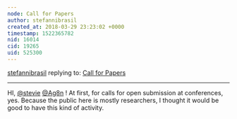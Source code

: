 ```yaml
---
node: Call for Papers
author: stefannibrasil
created_at: 2018-03-29 23:23:02 +0000
timestamp: 1522365782
nid: 16014
cid: 19265
uid: 525300
---
```




[stefannibrasil](../profile/stefannibrasil) replying to: [Call for Papers](../wiki/call-for-papers)

----
HI, [@stevie](/profile/stevie) [@Ag8n](/profile/Ag8n) ! At first, for calls for open submission at conferences, yes. Because the public here is mostly researchers, I thought it would be good to have this kind of activity. 